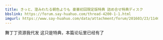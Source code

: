 ```yaml
---
title: きっと、澄みわたる朝色よりも 豪華初回限定版特典 詰め合せ特典ディスク
bbslink: https://forum.say-huahuo.com/thread-4200-1-1.html
imgurl: https://www.say-huahuo.com/data/attachment/forum/201603/23/114625wzy11nya4qfstazr.jpg
---
```


舞丁丁资源我代发
这只是特典，本篇论坛里已经有了<!--more-->
